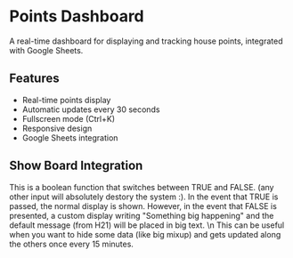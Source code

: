 # Points Dashboard

A real-time dashboard for displaying and tracking house points, integrated with Google Sheets.

## Features

- Real-time points display
- Automatic updates every 30 seconds
- Fullscreen mode (Ctrl+K)
- Responsive design
- Google Sheets integration

## Show Board Integration
This is a boolean function that switches between TRUE and FALSE. (any other input will absolutely destory the system :). In the event that TRUE is passed, the normal display is shown. However, in the event that FALSE is presented, a custom display writing "Something big happening" and the default message (from H21) will be placed in big text. \n This can be useful when you want to hide some data (like big mixup) and gets updated along the others once every 15 minutes.